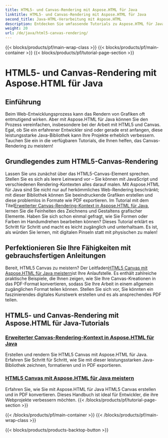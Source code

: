 ```yaml
---
title: HTML5- und Canvas-Rendering mit Aspose.HTML für Java
linktitle: HTML5- und Canvas-Rendering mit Aspose.HTML für Java
second_title: Java-HTML-Verarbeitung mit Aspose.HTML
description: Entdecken Sie umfassende Tutorials zu Aspose.HTML für Java, die HTML5 und Canvas-Rendering abdecken, um Ihre Webentwicklungsfähigkeiten zu verbessern.
weight: 20
url: /de/java/html5-canvas-rendering/
---
```


{{< blocks/products/pf/main-wrap-class >}}
{{< blocks/products/pf/main-container >}}
{{< blocks/products/pf/tutorial-page-section >}}

# HTML5- und Canvas-Rendering mit Aspose.HTML für Java

## Einführung

Beim Web-Entwicklungsprozess kann das Rendern von Grafiken oft entmutigend wirken. Aber mit Aspose.HTML für Java können Sie den Prozess vereinfachen, insbesondere bei der Arbeit mit HTML5 und Canvas. Egal, ob Sie ein erfahrener Entwickler sind oder gerade erst anfangen, diese leistungsstarke Java-Bibliothek kann Ihre Projekte erheblich verbessern. Tauchen Sie ein in die verfügbaren Tutorials, die Ihnen helfen, das Canvas-Rendering zu meistern!

## Grundlegendes zum HTML5-Canvas-Rendering

Lassen Sie uns zunächst über das HTML5-Canvas-Element sprechen. Stellen Sie es sich als leere Leinwand vor – Sie können mit JavaScript und verschiedenen Rendering-Kontexten alles darauf malen. Mit Aspose.HTML für Java sind Sie nicht nur auf herkömmliches Web-Rendering beschränkt; mit dieser Bibliothek können Sie beeindruckende Grafiken erstellen und diese problemlos in Formate wie PDF exportieren. Im Tutorial mit dem Titel[Erweiterter Canvas-Rendering-Kontext in Aspose.HTML für Java](./advanced-canvas-rendering-context/), lernen Sie die Feinheiten des Zeichnens und Gestaltens grafischer Elemente. Haben Sie sich schon einmal gefragt, wie Sie Formen oder Farben im Handumdrehen bearbeiten können? Dieses Tutorial erklärt es Schritt für Schritt und macht es leicht zugänglich und unterhaltsam. Es ist, als würden Sie lernen, mit digitalen Pinseln statt mit physischen zu malen!

## Perfektionieren Sie Ihre Fähigkeiten mit gebrauchsfertigen Anleitungen

 Bereit, HTML5 Canvas zu meistern? Der Leitfaden[HTML5 Canvas mit Aspose.HTML für Java meistern](./html5-canvas/)ist Ihre Anlaufstelle. Es enthält zahlreiche praktische Beispiele, die Ihnen zeigen, wie Sie Ihre Canvas-Kreationen in das PDF-Format konvertieren, sodass Sie Ihre Arbeit in einem allgemein zugänglichen Format teilen können. Stellen Sie sich vor, Sie könnten ein faszinierendes digitales Kunstwerk erstellen und es als ansprechendes PDF teilen.

## HTML5- und Canvas-Rendering mit Aspose.HTML für Java-Tutorials
### [Erweiterter Canvas-Rendering-Kontext in Aspose.HTML für Java](./advanced-canvas-rendering-context/)
Erstellen und rendern Sie HTML5 Canvas mit Aspose.HTML für Java. Erfahren Sie Schritt für Schritt, wie Sie mit dieser leistungsstarken Java-Bibliothek zeichnen, formatieren und in PDF exportieren.
### [HTML5 Canvas mit Aspose.HTML für Java meistern](./html5-canvas/)
Erfahren Sie, wie Sie mit Aspose.HTML für Java HTML5 Canvas erstellen und in PDF konvertieren. Dieses Handbuch ist ideal für Entwickler, die ihre Webprojekte verbessern möchten.
{{< /blocks/products/pf/tutorial-page-section >}}

{{< /blocks/products/pf/main-container >}}
{{< /blocks/products/pf/main-wrap-class >}}

{{< blocks/products/products-backtop-button >}}
